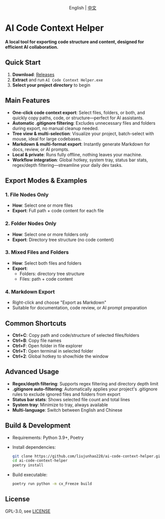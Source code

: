 <p align="center">English | <a href="README_zh.md">中文</a><p>

# AI Code Context Helper

**A local tool for exporting code structure and content, designed for efficient AI collaboration.**

## Quick Start

1. **Download**: [Releases](https://github.com/liujunhao228/ai-code-context-helper/releases)
2. **Extract** and run `AI Code Context Helper.exe`
3. **Select your project directory** to begin

## Main Features

- **One-click code context export**: Select files, folders, or both, and quickly copy paths, code, or structure—perfect for AI assistants.
- **Automatic .gitignore filtering**: Excludes unnecessary files and folders during export, no manual cleanup needed.
- **Tree view & multi-selection**: Visualize your project, batch-select with mouse, ideal for large codebases.
- **Markdown & multi-format export**: Instantly generate Markdown for docs, review, or AI prompts.
- **Local & private**: Runs fully offline, nothing leaves your machine.
- **Workflow integration**: Global hotkey, system tray, status bar stats, regex/depth filtering—streamline your daily dev tasks.

## Export Modes & Examples

### 1. File Nodes Only

- **How**: Select one or more files
- **Export**: Full path + code content for each file

### 2. Folder Nodes Only

- **How**: Select one or more folders only
- **Export**: Directory tree structure (no code content)

### 3. Mixed Files and Folders

- **How**: Select both files and folders
- **Export**:
  - Folders: directory tree structure
  - Files: path + code content

### 4. Markdown Export

- Right-click and choose "Export as Markdown"
- Suitable for documentation, code review, or AI prompt preparation

## Common Shortcuts

- **Ctrl+C**: Copy path and code/structure of selected files/folders
- **Ctrl+B**: Copy file names
- **Ctrl+F**: Open folder in file explorer
- **Ctrl+T**: Open terminal in selected folder
- **Ctrl+2**: Global hotkey to show/hide the window

## Advanced Usage

- **Regex/depth filtering**: Supports regex filtering and directory depth limit
- **.gitignore auto-filtering**: Automatically applies your project's .gitignore rules to exclude ignored files and folders from export
- **Status bar stats**: Shows selected file count and total lines
- **System tray**: Minimize to tray, always available
- **Multi-language**: Switch between English and Chinese

## Build & Development

- Requirements: Python 3.9+, Poetry
- Install dependencies:

  ```bash
  git clone https://github.com/liujunhao228/ai-code-context-helper.git
  cd ai-code-context-helper
  poetry install
  ```

- Build executable:

  ```bash
  poetry run python -m cx_Freeze build
  ```

## License

GPL-3.0, see [LICENSE](LICENSE)

